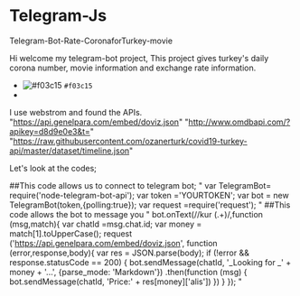 # Telegram-Js
Telegram-Bot-Rate-CoronaforTurkey-movie

Hi welcome my telegram-bot project,
This project gives turkey's daily corona number, movie information and exchange rate information.
- ![#f03c15](https://via.placeholder.com/15/f03c15/000000?text=+) `#f03c15`
- 
I use webstrom and found the APIs.
"https://api.genelpara.com/embed/doviz.json"
"http://www.omdbapi.com/?apikey=d8d9e0e3&t="
"https://raw.githubusercontent.com/ozanerturk/covid19-turkey-api/master/dataset/timeline.json"

Let's look at the codes;


##This code allows us to connect to telegram bot;
"
var TelegramBot= require('node-telegram-bot-api');
var token ='YOURTOKEN';
var bot = new TelegramBot(token,{polling:true});
var request =require('request');
"
##This code allows the bot to message you
" bot.onText(/\/kur (.+)/,function (msg,match){
    var chatId =msg.chat.id;
    var money = match[1].toUpperCase();
     request ('https://api.genelpara.com/embed/doviz.json', function (error,response,body){
         var res = JSON.parse(body);
             if (!error && response.statusCode == 200) {
                 bot.sendMessage(chatId, '_Looking for _' + money + '...', {parse_mode: 'Markdown'})
                     .then(function (msg) {
                         bot.sendMessage(chatId, 'Price:' + res[money]['alis'])
                     })
             }
         });
         "
      
